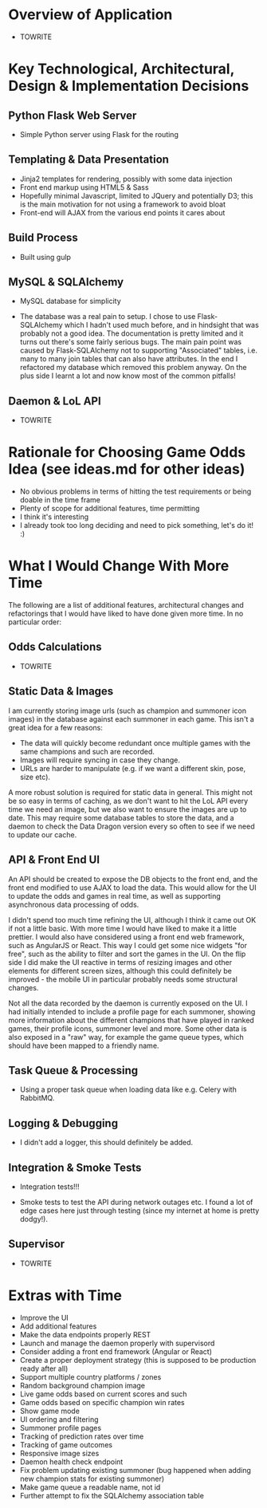 Overview of Application
=======================

* TOWRITE

Key Technological, Architectural, Design & Implementation Decisions
===================================================================

Python Flask Web Server
-----------------------

* Simple Python server using Flask for the routing

Templating & Data Presentation
------------------------------

* Jinja2 templates for rendering, possibly with some data injection
* Front end markup using HTML5 & Sass
* Hopefully minimal Javascript, limited to JQuery and potentially D3; this is the main motivation for not using a framework to avoid bloat
* Front-end will AJAX from the various end points it cares about

Build Process
-------------

* Built using gulp

MySQL & SQLAlchemy
------------------

* MySQL database for simplicity

* The database was a real pain to setup. I chose to use Flask-SQLAlchemy which I hadn't used much before, and in hindsight 
that was probably not a good idea. The documentation is pretty limited and it turns out there's some fairly serious bugs. 
The main pain point was caused by Flask-SQLAlchemy not to supporting "Associated" tables, i.e. many to many join 
tables that can also have attributes. In the end I refactored my database which removed this problem anyway. On the 
plus side I learnt a lot and now know most of the common pitfalls!

Daemon & LoL API
----------------

* TOWRITE

Rationale for Choosing Game Odds Idea (see ideas.md for other ideas)
====================================================================

* No obvious problems in terms of hitting the test requirements or being doable in the time frame
* Plenty of scope for additional features, time permitting
* I think it's interesting
* I already took too long deciding and need to pick something, let's do it! :)

What I Would Change With More Time
==================================

The following are a list of additional features, architectural changes and refactorings that 
I would have liked to have done given more time. In no particular order:

Odds Calculations
-----------------

* TOWRITE

Static Data & Images
--------------------

I am currently storing image urls (such as champion and summoner icon images) in the database against each summoner in each 
game. This isn't a great idea for a few reasons:
 
* The data will quickly become redundant once multiple games with the same champions and such are recorded.
* Images will require syncing in case they change. 
* URLs are harder to manipulate (e.g. if we want a different skin, pose, size etc).

A more robust solution is required for static data in general. This might not be so easy in terms of caching, as we don't 
want to hit the LoL API every time we need an image, but we also want to ensure the images are up to date. This may require 
some database tables to store the data, and a daemon to check the Data Dragon version every so often to see if we need to 
update our cache.

API & Front End UI
------------------

An API should be created to expose the DB objects to the front end, and the front end modified to use AJAX to load 
the data. This would allow for the UI to update the odds and games in real time, as well as supporting asynchronous 
data processing of odds.

I didn't spend too much time refining the UI, although I think it came out OK if not a little basic. With 
more time I would have liked to make it a little prettier. I would also have considered using a front end web 
framework, such as AngularJS or React. This way I could get some nice widgets "for free", such as the ability to 
filter and sort the games in the UI. On the flip side I did make the UI reactive in terms of resizing images and 
other elements for different screen sizes, although this could definitely be improved - the mobile UI in particular 
probably needs some structural changes.

Not all the data recorded by the daemon is currently exposed on the UI. I had initially intended to include a profile 
page for each summoner, showing more information about the different champions that have played in ranked games, their 
profile icons, summoner level and more. Some other data is also exposed in a "raw" way, for example the game queue 
types, which should have been mapped to a friendly name.

Task Queue & Processing
-----------------------

* Using a proper task queue when loading data like e.g. Celery with RabbitMQ.

Logging & Debugging
-------------------

* I didn't add a logger, this should definitely be added.

Integration & Smoke Tests
-------------------------

* Integration tests!!!

* Smoke tests to test the API during network outages etc. I found a lot of edge cases here just through testing (since 
my internet at home is pretty dodgy!).

Supervisor
----------

* TOWRITE

Extras with Time
================


* Improve the UI
* Add additional features
* Make the data endpoints properly REST
* Launch and manage the daemon properly with supervisord
* Consider adding a front end framework (Angular or React)
* Create a proper deployment strategy (this is supposed to be production ready after all)
* Support multiple country platforms / zones
* Random background champion image
* Live game odds based on current scores and such
* Game odds based on specific champion win rates
* Show game mode
* UI ordering and filtering
* Summoner profile pages
* Tracking of prediction rates over time
* Tracking of game outcomes
* Responsive image sizes
* Daemon health check endpoint
* Fix problem updating existing summoner (bug happened when adding new champion stats for existing summoner)
* Make game queue a readable name, not id
* Further attempt to fix the SQLAlchemy association table